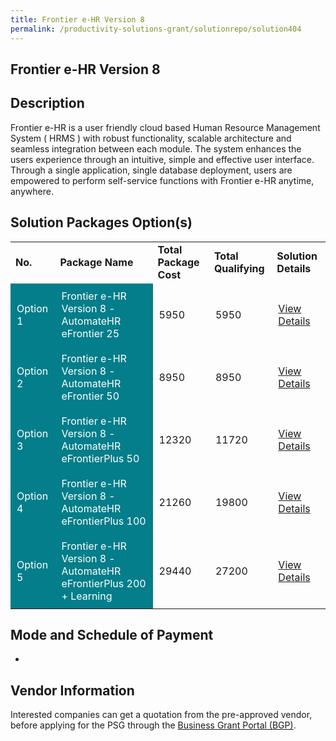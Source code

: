 ```yaml
---
title: Frontier e-HR Version 8
permalink: /productivity-solutions-grant/solutionrepo/solution404
---
```


## Frontier e-HR Version 8

## Description

Frontier e-HR is a user friendly cloud based Human Resource Management System ( HRMS ) with robust functionality, scalable architecture and seamless integration between each module. The system enhances the users experience through an intuitive, simple and effective user interface. Through a single application, single database deployment, users are empowered to perform self-service functions with Frontier e-HR  anytime, anywhere.


## Solution Packages Option(s)

<table>
<tr>
<td><b>No.</b></td>
<td><b>Package Name</b></td>
<td><b>Total Package Cost</b></td>
<td><b>Total Qualifying</b></td>
<td><b>Solution Details</b></td>
</tr>
<tr>
<td style='padding: 10px; background-color: #037E8A; color: #FFFFFF;'>Option 1</td>
<td style='padding: 10px; background-color: #037E8A; color: #FFFFFF;'>Frontier e-HR Version 8 - AutomateHR eFrontier 25</td>
<td style='padding: 10px;'>5950</td>
<td style='padding: 10px;'>5950</td>
<td style='padding: 10px;'><a href='https://www.gobusiness.gov.sg/images/psg/Frontier_e-HR_20200001_Annex_3_20200625142813_Part_1.pdf' target='_blank'>View Details</a></td>
</tr>
<tr>
<td style='padding: 10px; background-color: #037E8A; color: #FFFFFF;'>Option 2</td>
<td style='padding: 10px; background-color: #037E8A; color: #FFFFFF;'>Frontier e-HR Version 8 - AutomateHR eFrontier 50</td>
<td style='padding: 10px;'>8950</td>
<td style='padding: 10px;'>8950</td>
<td style='padding: 10px;'><a href='https://www.gobusiness.gov.sg/images/psg/Frontier_e-HR_20200001_Annex_3_20200625142813_Part_2.pdf' target='_blank'>View Details</a></td>
</tr>
<tr>
<td style='padding: 10px; background-color: #037E8A; color: #FFFFFF;'>Option 3</td>
<td style='padding: 10px; background-color: #037E8A; color: #FFFFFF;'>Frontier e-HR Version 8 - AutomateHR eFrontierPlus 50</td>
<td style='padding: 10px;'>12320</td>
<td style='padding: 10px;'>11720</td>
<td style='padding: 10px;'><a href='https://www.gobusiness.gov.sg/images/psg/Frontier_e-HR_20200001_Annex_3_20200625142813_Part_3.pdf' target='_blank'>View Details</a></td>
</tr>
<tr>
<td style='padding: 10px; background-color: #037E8A; color: #FFFFFF;'>Option 4</td>
<td style='padding: 10px; background-color: #037E8A; color: #FFFFFF;'>Frontier e-HR Version 8 - AutomateHR eFrontierPlus 100</td>
<td style='padding: 10px;'>21260</td>
<td style='padding: 10px;'>19800</td>
<td style='padding: 10px;'><a href='https://www.gobusiness.gov.sg/images/psg/Frontier_e-HR_20200001_Annex_3_20200625142813_Part_4.pdf' target='_blank'>View Details</a></td>
</tr>
<tr>
<td style='padding: 10px; background-color: #037E8A; color: #FFFFFF;'>Option 5</td>
<td style='padding: 10px; background-color: #037E8A; color: #FFFFFF;'>Frontier e-HR Version 8 - AutomateHR eFrontierPlus 200 + Learning</td>
<td style='padding: 10px;'>29440</td>
<td style='padding: 10px;'>27200</td>
<td style='padding: 10px;'><a href='https://www.gobusiness.gov.sg/images/psg/Frontier_e-HR_20200001_Annex_3_20200625142813_Part_5.pdf' target='_blank'>View Details</a></td>
</tr>
</table>

## Mode and Schedule of Payment

 - 

## Vendor Information

 

Interested companies can get a quotation from the pre-approved vendor, before applying for the PSG through the <a href='https://www.businessgrants.gov.sg/' target='_blank' rel='noopener'>Business Grant Portal (BGP)</a>.

<script src="/jquery/resize-tables.js"></script>
